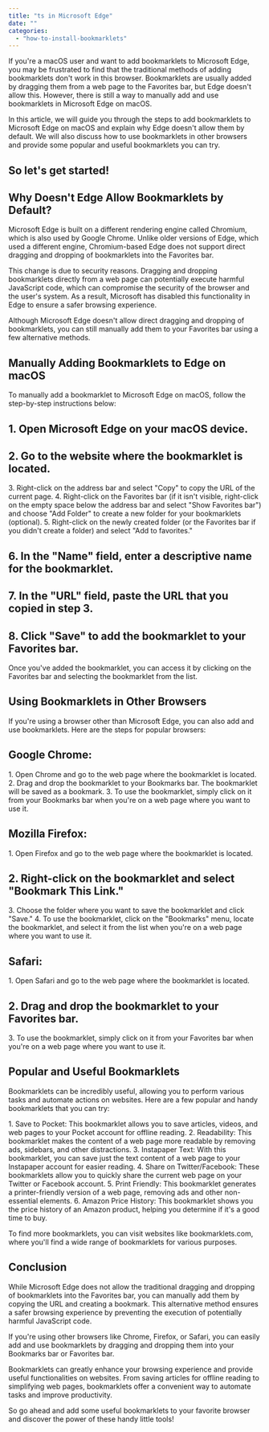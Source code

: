 ```yaml
---
title: "ts in Microsoft Edge"
date: ""
categories: 
  - "how-to-install-bookmarklets"
---
```


If you're a macOS user and want to add bookmarklets to Microsoft Edge, you may be frustrated to find that the traditional methods of adding bookmarklets don't work in this browser. Bookmarklets are usually added by dragging them from a web page to the Favorites bar, but Edge doesn't allow this. However, there is still a way to manually add and use bookmarklets in Microsoft Edge on macOS.

In this article, we will guide you through the steps to add bookmarklets to Microsoft Edge on macOS and explain why Edge doesn't allow them by default. We will also discuss how to use bookmarklets in other browsers and provide some popular and useful bookmarklets you can try.

## So let's get started!

## Why Doesn't Edge Allow Bookmarklets by Default?

Microsoft Edge is built on a different rendering engine called Chromium, which is also used by Google Chrome. Unlike older versions of Edge, which used a different engine, Chromium-based Edge does not support direct dragging and dropping of bookmarklets into the Favorites bar.

This change is due to security reasons. Dragging and dropping bookmarklets directly from a web page can potentially execute harmful JavaScript code, which can compromise the security of the browser and the user's system. As a result, Microsoft has disabled this functionality in Edge to ensure a safer browsing experience.

Although Microsoft Edge doesn't allow direct dragging and dropping of bookmarklets, you can still manually add them to your Favorites bar using a few alternative methods.

## Manually Adding Bookmarklets to Edge on macOS

To manually add a bookmarklet to Microsoft Edge on macOS, follow the step-by-step instructions below:

## 1\. Open Microsoft Edge on your macOS device.

## 2\. Go to the website where the bookmarklet is located.

3\. Right-click on the address bar and select "Copy" to copy the URL of the current page. 4. Right-click on the Favorites bar (if it isn't visible, right-click on the empty space below the address bar and select "Show Favorites bar") and choose "Add Folder" to create a new folder for your bookmarklets (optional). 5. Right-click on the newly created folder (or the Favorites bar if you didn't create a folder) and select "Add to favorites."

## 6\. In the "Name" field, enter a descriptive name for the bookmarklet.

## 7\. In the "URL" field, paste the URL that you copied in step 3.

## 8\. Click "Save" to add the bookmarklet to your Favorites bar.

Once you've added the bookmarklet, you can access it by clicking on the Favorites bar and selecting the bookmarklet from the list.

## Using Bookmarklets in Other Browsers

If you're using a browser other than Microsoft Edge, you can also add and use bookmarklets. Here are the steps for popular browsers:

## Google Chrome:

1\. Open Chrome and go to the web page where the bookmarklet is located. 2. Drag and drop the bookmarklet to your Bookmarks bar. The bookmarklet will be saved as a bookmark. 3. To use the bookmarklet, simply click on it from your Bookmarks bar when you're on a web page where you want to use it.

## Mozilla Firefox:

1\. Open Firefox and go to the web page where the bookmarklet is located.

## 2\. Right-click on the bookmarklet and select "Bookmark This Link."

3\. Choose the folder where you want to save the bookmarklet and click "Save." 4. To use the bookmarklet, click on the "Bookmarks" menu, locate the bookmarklet, and select it from the list when you're on a web page where you want to use it.

## Safari:

1\. Open Safari and go to the web page where the bookmarklet is located.

## 2\. Drag and drop the bookmarklet to your Favorites bar.

3\. To use the bookmarklet, simply click on it from your Favorites bar when you're on a web page where you want to use it.

## Popular and Useful Bookmarklets

Bookmarklets can be incredibly useful, allowing you to perform various tasks and automate actions on websites. Here are a few popular and handy bookmarklets that you can try:

1\. Save to Pocket: This bookmarklet allows you to save articles, videos, and web pages to your Pocket account for offline reading. 2. Readability: This bookmarklet makes the content of a web page more readable by removing ads, sidebars, and other distractions. 3. Instapaper Text: With this bookmarklet, you can save just the text content of a web page to your Instapaper account for easier reading. 4. Share on Twitter/Facebook: These bookmarklets allow you to quickly share the current web page on your Twitter or Facebook account. 5. Print Friendly: This bookmarklet generates a printer-friendly version of a web page, removing ads and other non-essential elements. 6. Amazon Price History: This bookmarklet shows you the price history of an Amazon product, helping you determine if it's a good time to buy.

To find more bookmarklets, you can visit websites like bookmarklets.com, where you'll find a wide range of bookmarklets for various purposes.

## Conclusion

While Microsoft Edge does not allow the traditional dragging and dropping of bookmarklets into the Favorites bar, you can manually add them by copying the URL and creating a bookmark. This alternative method ensures a safer browsing experience by preventing the execution of potentially harmful JavaScript code.

If you're using other browsers like Chrome, Firefox, or Safari, you can easily add and use bookmarklets by dragging and dropping them into your Bookmarks bar or Favorites bar.

Bookmarklets can greatly enhance your browsing experience and provide useful functionalities on websites. From saving articles for offline reading to simplifying web pages, bookmarklets offer a convenient way to automate tasks and improve productivity.

So go ahead and add some useful bookmarklets to your favorite browser and discover the power of these handy little tools!
